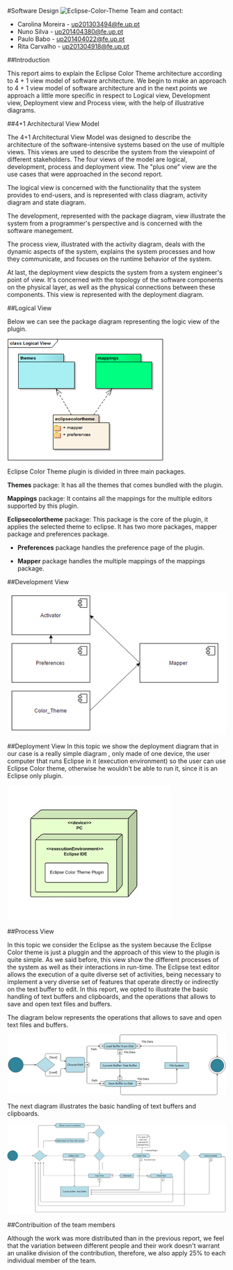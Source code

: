 #Software Design
![Eclipse-Color-Theme](http://p2.pdt-extensions.org/images/colorthemes/screenshot.png)
Team and contact:
* Carolina Moreira - up201303494@fe.up.pt
* Nuno Silva - up201404380@fe.up.pt
* Paulo Babo - up201404022@fe.up.pt
* Rita Carvalho - up201304918@fe.up.pt

##Introduction

This report aims to explain the Eclipse Color Theme architecture according to 4 + 1 view model of software architecture.
We begin to make an approach to  4 + 1 view model of software architecture and in the next points we approach a little more specific in respect to Logical view, Development view, Deployment view and Process view, with the help of illustrative diagrams.

##4+1 Architectural View Model

The 4+1 Architectural View Model was designed to describe the architecture of the software-intensive systems based on the use of multiple views. This views are used to describe the system from the viewpoint of different stakeholders. The four views of the model are logical, development, process and deployment view. The "plus one" view are the use cases that were approached in the second report.

The logical view is concerned with the functionality that the system provides to end-users, and is represented with class diagram, activity diagram and state diagram. 

The development, represented with the package diagram, view illustrate the system from a programmer's perspective and is concerned with the software manegement. 

The process view, illustrated with the activity diagram, deals with the dynamic aspects of the system, explains the system processes and how they communicate, and focuses on the runtime behavior of the system. 

At last, the deployment view despicts the system from a system engineer's point of view. It's concerned with the topology of the software components on the physical layer, as well as the physical connections between these components. This view is represented with the deployment diagram.


##Logical View

Below we can see the package diagram representing the logic view of the plugin.

![LogicView](https://github.com/Miridinia/eclipse-color-theme/blob/master/ESOF-docs/Resources/LogicalView.png)

Eclipse Color Theme plugin is divided in three main packages.

**Themes** package: It has all the themes that comes bundled with the plugin.

**Mappings** package: It contains all the mappings for the multiple editors supported by this plugin.

**Eclipsecolortheme** package: This package is the core of the plugin, it applies the selected theme to eclipse. It has two more packages, mapper package and preferences package.
    
   * **Preferences** package handles the preference page of the plugin.

   * **Mapper** package handles the multiple mappings of the mappings package.




##Development View 

![DevelopmentView](https://github.com/Miridinia/eclipse-color-theme/blob/master/ESOF-docs/Resources/DevelopmentView.PNG)

##Deployment View
In this topic we show the deployment diagram that in our case is a really simple diagram  , only made of one device, the user computer that runs Eclipse in it (execution environment) so the user can use Eclipse Color theme, otherwise he wouldn't be able to run it, since it is an Eclipse only plugin.

![DeploymentView](https://github.com/Miridinia/eclipse-color-theme/blob/master/ESOF-docs/Resources/Deployment.jpg)

##Process View 

In this topic we consider the Eclipse as the system because the Eclipse Color theme is just a pluggin and the approach of this view to the plugin is quite simple. 
As we said before, this view show the different processes of the system as well as their interactions in run-time. The Eclipse text editor allows the execution of a quite diverse set of activities, being necessary to implement a very diverse set of features that operate directly or indirectly on the text buffer to edit. In this report, we opted to illustrate the basic handling of text buffers and clipboards, and the operations that allows to save and open text files and buffers.

The diagram below represents the operations that allows to save and open text files and buffers. 

![LoadAndSaveFile](https://github.com/Miridinia/eclipse-color-theme/blob/master/ESOF-docs/Resources/Load%20and%20Save%20file.jpg)

The next diagram illustrates the basic handling of text buffers and clipboards. 

![BasicHandling](https://github.com/Miridinia/eclipse-color-theme/blob/master/ESOF-docs/Resources/basic%20handling%20of%20text%20buffers%20and%20clipboards.jpg)


##Contribuition of the team members

Although the work was more distributed than in the previous report, we feel that the variation between different people and their work doesn't warrant an unalike division of the contribution, therefore, we also apply 25% to each individual member of the team.
